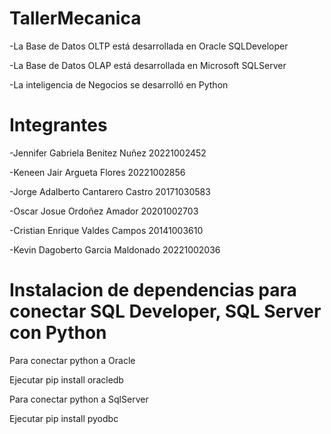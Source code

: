 # TallerMecanica

-La Base de Datos OLTP está desarrollada en Oracle SQLDeveloper

-La Base de Datos OLAP está desarrollada en Microsoft SQLServer

-La inteligencia de Negocios se desarrolló en Python

# Integrantes

-Jennifer Gabriela Benitez Nuñez 20221002452

-Keneen Jair Argueta Flores 20221002856

-Jorge Adalberto Cantarero Castro 20171030583

-Oscar Josue Ordoñez Amador 20201002703

-Cristian Enrique Valdes Campos 20141003610

-Kevin Dagoberto Garcia Maldonado 20221002036

# Instalacion de dependencias para conectar SQL Developer, SQL Server con Python

Para conectar python a Oracle

Ejecutar pip install oracledb

Para conectar python a SqlServer

Ejecutar pip install pyodbc
